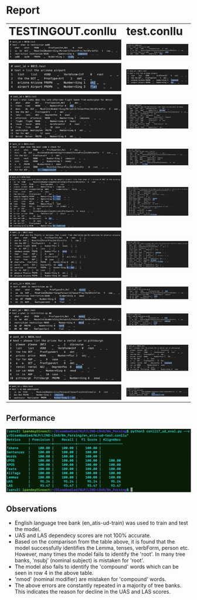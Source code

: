 # Report

<table border="0">
 <tr>
    <td><b style="font-size:30px">TESTINGOUT.conllu</b></td>
    <td><b style="font-size:30px">test.conllu</b></td>
 </tr>
 <tr>
    <td><img src="./TESTINGOUT.conlluScreenshots/10.png"></td>
    <td><img src="./test.conlluScreenshots/10.png"></td>
 </tr>
  <tr>
    <td><img src="./TESTINGOUT.conlluScreenshots/11.png"></td>
    <td><img src="./test.conlluScreenshots/11.png"></td>
 </tr>
  <tr>
    <td><img src="./TESTINGOUT.conlluScreenshots/13.png"></td>
    <td><img src="./test.conlluScreenshots/13.png"></td>
 </tr>
  <tr>
    <td><img src="./TESTINGOUT.conlluScreenshots/14.png"></td>
    <td><img src="./test.conlluScreenshots/14.png"></td>
 </tr>
  <tr>
    <td><img src="./TESTINGOUT.conlluScreenshots/15.png"></td>
    <td><img src="./test.conlluScreenshots/15.png"></td>
 </tr>
  <tr>
    <td><img src="./TESTINGOUT.conlluScreenshots/17.png"></td>
    <td><img src="./test.conlluScreenshots/17.png"></td>
 </tr>
  <tr>
    <td><img src="./TESTINGOUT.conlluScreenshots/26.png"></td>
    <td><img src="./test.conlluScreenshots/26.png"></td>
 </tr>
  <tr>
    <td><img src="./TESTINGOUT.conlluScreenshots/27.png"></td>
    <td><img src="./test.conlluScreenshots/27.png"></td>
 </tr>
  <tr>
    <td><img src="./TESTINGOUT.conlluScreenshots/38.png"></td>
    <td><img src="./test.conlluScreenshots/38.png"></td>
 </tr>
  <tr>
    <td><img src="./TESTINGOUT.conlluScreenshots/44.png"></td>
    <td><img src="./test.conlluScreenshots/44.png"></td>
 </tr>
</table>

<h2>Performance </h2>
<img src="metrics.png">

<br>

<h2>Observations </h2>
<p>
<ul>
<li>English language tree bank (en_atis-ud-train) was used to train and test the model.
<li>UAS and LAS dependecy scores are not 100% accurate.
<li>Based on the comparison from the table above, it is found that the model successfully identifies the Lemma, tenses, verbForm, person etc. However, many times the model fails to identify the 'root'. In many tree banks, 'nsubj' (nominal subject) is mistaken for 'root'.
<li> The model also fails to identify the 'compound' words which can be seen in row 4 in the above table.
<li> 'nmod' (nominal modifier) are mistaken for 'compound' words.
<li> The above errors are constantly repeated in a majority of tree banks. This indicates the reason for decline in the UAS and LAS scores.
</ul>
</p>